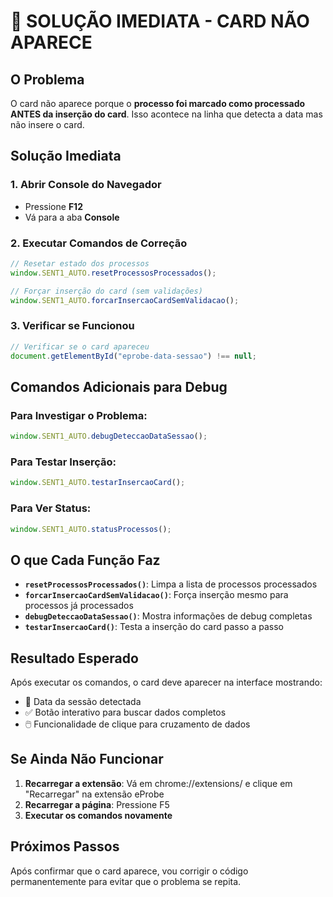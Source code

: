 # 🚨 SOLUÇÃO IMEDIATA - CARD NÃO APARECE

## O Problema

O card não aparece porque o **processo foi marcado como processado ANTES da inserção do card**. Isso acontece na linha que detecta a data mas não insere o card.

## Solução Imediata

### 1. Abrir Console do Navegador

-   Pressione **F12**
-   Vá para a aba **Console**

### 2. Executar Comandos de Correção

```javascript
// Resetar estado dos processos
window.SENT1_AUTO.resetProcessosProcessados();

// Forçar inserção do card (sem validações)
window.SENT1_AUTO.forcarInsercaoCardSemValidacao();
```

### 3. Verificar se Funcionou

```javascript
// Verificar se o card apareceu
document.getElementById("eprobe-data-sessao") !== null;
```

## Comandos Adicionais para Debug

### Para Investigar o Problema:

```javascript
window.SENT1_AUTO.debugDeteccaoDataSessao();
```

### Para Testar Inserção:

```javascript
window.SENT1_AUTO.testarInsercaoCard();
```

### Para Ver Status:

```javascript
window.SENT1_AUTO.statusProcessos();
```

## O que Cada Função Faz

-   **`resetProcessosProcessados()`**: Limpa a lista de processos processados
-   **`forcarInsercaoCardSemValidacao()`**: Força inserção mesmo para processos já processados
-   **`debugDeteccaoDataSessao()`**: Mostra informações de debug completas
-   **`testarInsercaoCard()`**: Testa a inserção do card passo a passo

## Resultado Esperado

Após executar os comandos, o card deve aparecer na interface mostrando:

-   📅 Data da sessão detectada
-   ✅ Botão interativo para buscar dados completos
-   🖱️ Funcionalidade de clique para cruzamento de dados

## Se Ainda Não Funcionar

1. **Recarregar a extensão**: Vá em chrome://extensions/ e clique em "Recarregar" na extensão eProbe
2. **Recarregar a página**: Pressione F5
3. **Executar os comandos novamente**

## Próximos Passos

Após confirmar que o card aparece, vou corrigir o código permanentemente para evitar que o problema se repita.
